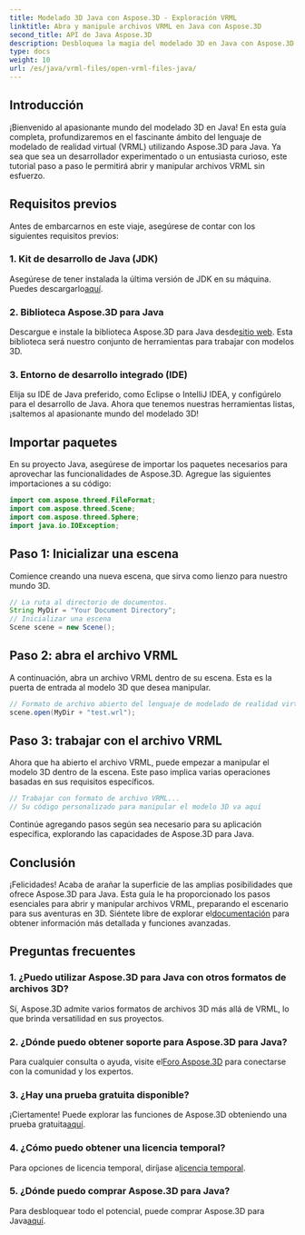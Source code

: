 ```yaml
---
title: Modelado 3D Java con Aspose.3D - Exploración VRML
linktitle: Abra y manipule archivos VRML en Java con Aspose.3D
second_title: API de Java Aspose.3D
description: Desbloquea la magia del modelado 3D en Java con Aspose.3D. Abra y manipule archivos VRML sin problemas. ¡Sumérgete en un mundo de posibilidades ilimitadas!
type: docs
weight: 10
url: /es/java/vrml-files/open-vrml-files-java/
---
```

## Introducción
¡Bienvenido al apasionante mundo del modelado 3D en Java! En esta guía completa, profundizaremos en el fascinante ámbito del lenguaje de modelado de realidad virtual (VRML) utilizando Aspose.3D para Java. Ya sea que sea un desarrollador experimentado o un entusiasta curioso, este tutorial paso a paso le permitirá abrir y manipular archivos VRML sin esfuerzo.
## Requisitos previos
Antes de embarcarnos en este viaje, asegúrese de contar con los siguientes requisitos previos:
### 1. Kit de desarrollo de Java (JDK)
 Asegúrese de tener instalada la última versión de JDK en su máquina. Puedes descargarlo[aquí](https://www.oracle.com/java/technologies/javase-downloads.html).
### 2. Biblioteca Aspose.3D para Java
Descargue e instale la biblioteca Aspose.3D para Java desde[sitio web](https://releases.aspose.com/3d/java/). Esta biblioteca será nuestro conjunto de herramientas para trabajar con modelos 3D.
### 3. Entorno de desarrollo integrado (IDE)
Elija su IDE de Java preferido, como Eclipse o IntelliJ IDEA, y configúrelo para el desarrollo de Java.
Ahora que tenemos nuestras herramientas listas, ¡saltemos al apasionante mundo del modelado 3D!
## Importar paquetes
En su proyecto Java, asegúrese de importar los paquetes necesarios para aprovechar las funcionalidades de Aspose.3D. Agregue las siguientes importaciones a su código:
```java
import com.aspose.threed.FileFormat;
import com.aspose.threed.Scene;
import com.aspose.threed.Sphere;
import java.io.IOException;
```
## Paso 1: Inicializar una escena
Comience creando una nueva escena, que sirva como lienzo para nuestro mundo 3D.
```java
// La ruta al directorio de documentos.
String MyDir = "Your Document Directory";
// Inicializar una escena
Scene scene = new Scene();
```
## Paso 2: abra el archivo VRML
A continuación, abra un archivo VRML dentro de su escena. Esta es la puerta de entrada al modelo 3D que desea manipular.
```java
// Formato de archivo abierto del lenguaje de modelado de realidad virtual (VRML)
scene.open(MyDir + "test.wrl");
```
## Paso 3: trabajar con el archivo VRML
Ahora que ha abierto el archivo VRML, puede empezar a manipular el modelo 3D dentro de la escena. Este paso implica varias operaciones basadas en sus requisitos específicos.
```java
// Trabajar con formato de archivo VRML...
// Su código personalizado para manipular el modelo 3D va aquí
```
Continúe agregando pasos según sea necesario para su aplicación específica, explorando las capacidades de Aspose.3D para Java.
## Conclusión
¡Felicidades! Acaba de arañar la superficie de las amplias posibilidades que ofrece Aspose.3D para Java. Esta guía le ha proporcionado los pasos esenciales para abrir y manipular archivos VRML, preparando el escenario para sus aventuras en 3D.
 Siéntete libre de explorar el[documentación](https://reference.aspose.com/3d/java/) para obtener información más detallada y funciones avanzadas.
## Preguntas frecuentes
### 1. ¿Puedo utilizar Aspose.3D para Java con otros formatos de archivos 3D?
Sí, Aspose.3D admite varios formatos de archivos 3D más allá de VRML, lo que brinda versatilidad en sus proyectos.
### 2. ¿Dónde puedo obtener soporte para Aspose.3D para Java?
 Para cualquier consulta o ayuda, visite el[Foro Aspose.3D](https://forum.aspose.com/c/3d/18) para conectarse con la comunidad y los expertos.
### 3. ¿Hay una prueba gratuita disponible?
 ¡Ciertamente! Puede explorar las funciones de Aspose.3D obteniendo una prueba gratuita[aquí](https://releases.aspose.com/).
### 4. ¿Cómo puedo obtener una licencia temporal?
 Para opciones de licencia temporal, diríjase a[licencia temporal](https://purchase.aspose.com/temporary-license/).
### 5. ¿Dónde puedo comprar Aspose.3D para Java?
 Para desbloquear todo el potencial, puede comprar Aspose.3D para Java[aquí](https://purchase.aspose.com/buy).